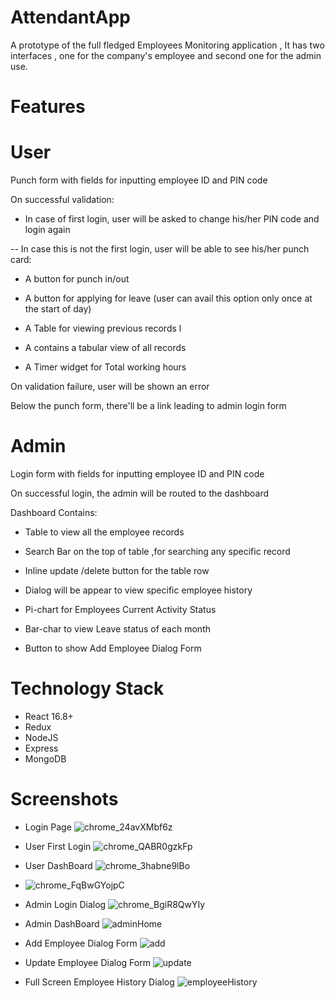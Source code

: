 # AttendantApp
A prototype of the full fledged Employees Monitoring application , It has two interfaces , one for the company's employee and second one for the admin use.

# Features

# User
Punch form with fields for inputting employee ID and PIN code

On successful validation:
- In case of first login, user will be asked to change his/her PIN code and login again

-- In case this is not the first login, user will be able to see his/her punch card:

- A button for punch in/out

- A button for applying for leave (user can avail this option only once at the start of day)

- A Table for viewing previous records l

- A contains a tabular view of all records

- A Timer widget for Total working hours
   
On validation failure, user will be shown an error

Below the punch form, there'll be a link leading to admin login form

# Admin

Login form with fields for inputting employee ID and PIN code

On successful login, the admin will be routed to the dashboard

Dashboard Contains:

- Table to view all the employee records

- Search Bar on the top of table ,for searching any specific record

- Inline update /delete button for the table row

- Dialog will be appear to view specific employee history

- Pi-chart for Employees Current Activity Status

- Bar-char to view Leave status of each month

- Button to show Add Employee Dialog Form

# Technology Stack
- React 16.8+
- Redux
- NodeJS
- Express
- MongoDB

# Screenshots 

- Login Page 
![chrome_24avXMbf6z](https://user-images.githubusercontent.com/62376014/105839935-fe1df580-5ff3-11eb-9e0e-16c2571d3e91.png)

- User First Login
![chrome_QABR0gzkFp](https://user-images.githubusercontent.com/62376014/105841736-ee53e080-5ff6-11eb-8c47-4d451ba21092.png)

- User DashBoard 
![chrome_3habne9lBo](https://user-images.githubusercontent.com/62376014/105840079-40dfcd80-5ff4-11eb-8751-ed76d8db7246.png)

- ![chrome_FqBwGYojpC](https://user-images.githubusercontent.com/62376014/105840118-505f1680-5ff4-11eb-9185-1d1255559048.png)

- Admin Login Dialog
![chrome_BgiR8QwYIy](https://user-images.githubusercontent.com/62376014/105840282-9916cf80-5ff4-11eb-8663-f0a8ef1ab121.png)

- Admin DashBoard
![adminHome](https://user-images.githubusercontent.com/62376014/105840408-ce232200-5ff4-11eb-8cc3-44e5cc42a4df.png)

- Add Employee Dialog Form
![add](https://user-images.githubusercontent.com/62376014/105840567-0460a180-5ff5-11eb-923a-958ce18d53a7.png)

- Update Employee Dialog Form
![update](https://user-images.githubusercontent.com/62376014/105840662-2fe38c00-5ff5-11eb-9181-dc755d1f092f.png)

- Full Screen Employee History Dialog
![employeeHistory](https://user-images.githubusercontent.com/62376014/105840758-59041c80-5ff5-11eb-9b94-d059bb4f2f7b.png)
